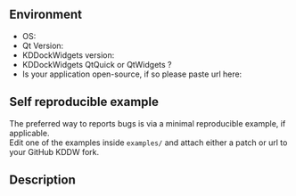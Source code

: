 ## Environment

- OS:
- Qt Version:
- KDDockWidgets version:
- KDDockWidgets QtQuick or QtWidgets ?
- Is your application open-source, if so please paste url here:

## Self reproducible example

The preferred way to reports bugs is via a minimal reproducible example, if applicable.<br>
Edit one of the examples inside `examples/` and attach either a patch or url to
your GitHub KDDW fork.

## Description
